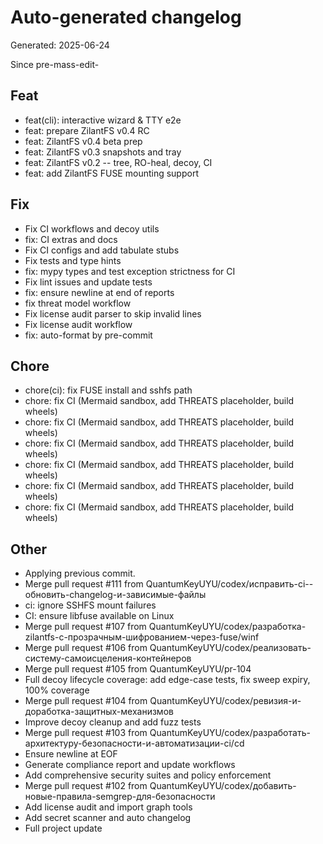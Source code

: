 # Auto-generated changelog
Generated: 2025-06-24

Since pre-mass-edit-

## Feat
- feat(cli): interactive wizard & TTY e2e
- feat: prepare ZilantFS v0.4 RC
- feat: ZilantFS v0.4 beta prep
- feat: ZilantFS v0.3 snapshots and tray
- feat: ZilantFS v0.2 -- tree, RO-heal, decoy, CI
- feat: add ZilantFS FUSE mounting support

## Fix
- Fix CI workflows and decoy utils
- fix: CI extras and docs
- Fix CI configs and add tabulate stubs
- Fix tests and type hints
- fix: mypy types and test exception strictness for CI
- Fix lint issues and update tests
- fix: ensure newline at end of reports
- fix threat model workflow
- Fix license audit parser to skip invalid lines
- Fix license audit workflow
- fix: auto-format by pre-commit

## Chore
- chore(ci): fix FUSE install and sshfs path
- chore: fix CI (Mermaid sandbox, add THREATS placeholder, build wheels)
- chore: fix CI (Mermaid sandbox, add THREATS placeholder, build wheels)
- chore: fix CI (Mermaid sandbox, add THREATS placeholder, build wheels)
- chore: fix CI (Mermaid sandbox, add THREATS placeholder, build wheels)
- chore: fix CI (Mermaid sandbox, add THREATS placeholder, build wheels)
- chore: fix CI (Mermaid sandbox, add THREATS placeholder, build wheels)

## Other
- Applying previous commit.
- Merge pull request #111 from QuantumKeyUYU/codex/исправить-ci--обновить-changelog-и-зависимые-файлы
- ci: ignore SSHFS mount failures
- CI: ensure libfuse available on Linux
- Merge pull request #107 from QuantumKeyUYU/codex/разработка-zilantfs-с-прозрачным-шифрованием-через-fuse/winf
- Merge pull request #106 from QuantumKeyUYU/codex/реализовать-систему-самоисцеления-контейнеров
- Merge pull request #105 from QuantumKeyUYU/pr-104
- Full decoy lifecycle coverage: add edge-case tests, fix sweep expiry, 100% coverage
- Merge pull request #104 from QuantumKeyUYU/codex/ревизия-и-доработка-защитных-механизмов
- Improve decoy cleanup and add fuzz tests
- Merge pull request #103 from QuantumKeyUYU/codex/разработать-архитектуру-безопасности-и-автоматизации-ci/cd
- Ensure newline at EOF
- Generate compliance report and update workflows
- Add comprehensive security suites and policy enforcement
- Merge pull request #102 from QuantumKeyUYU/codex/добавить-новые-правила-semgrep-для-безопасности
- Add license audit and import graph tools
- Add secret scanner and auto changelog
- Full project update

